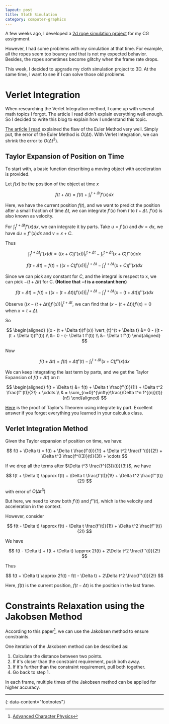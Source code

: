 ```yaml
---
layout: post
title: Sloth Simulation
category: computer-graphics
---
```


A few weeks ago, I developed a [2d rope simulation project](https://fangjun-zhou.github.io/Blog/scripts/cs559-assignment-2/homework2.html) for my CG assignment.

However, I had some problems with my simulation at that time. For example, all the ropes seem too bouncy and that is not my expected behavior. Besides, the ropes sometimes become glitchy when the frame rate drops.

This week, I decided to upgrade my cloth simulation project to 3D. At the same time, I want to see if I can solve those old problems.

# Verlet Integration

When researching the Verlet Integration method, I came up with several math topics I forgot. The article I read didn't explain everything well enough. So I decided to write this blog to explain how I understand this topic.

[The article I read](https://owlree.blog/posts/simulating-a-rope.html) explained the flaw of the Euler Method very well. Simply put, the error of the Euler Method is $O(\Delta t)$. With Verlet Integration, we can shrink the error to $O(\Delta t ^ 3)$.

## Taylor Expansion of Position on Time

To start with, a basic function describing a moving object with acceleration is provided.

Let $f(x)$ be the position of the object at time $x$

$$
f(t + \Delta t) = f(t) + \int_{t}^{t + \Delta t}f'(x) dx
$$

Here, we have the current position $f(t)$, and we want to predict the position after a small fraction of time $\Delta t$, we can integrate $f'(x)$ from $t$ to $t + \Delta t$. $f'(x)$ is also known as velocity.

For $\int_{t}^{t + \Delta t}f'(x) dx$, we can integrate it by parts. Take $u = f'(x)$ and $dv = dx$, we have $du = f''(x)dx$ and $v = x + C$.

Thus

$$
\int_{t}^{t + \Delta t}f'(x) dt = ((x + C)f'(x)) \vert_{t}^{t + \Delta t} - \int_{t}^{t + \Delta t} (x + C)f''(x) dx
$$

$$
f(t + \Delta t) = f(t) + ((x + C)f'(x)) \vert_{t}^{t + \Delta t} - \int_{t}^{t + \Delta t} (x + C)f''(x) dx
$$

Since we can pick any constant for $C$, and the integral is respect to x, we can pick $-(t + \Delta t)$ for C. **(Notice that $-t$ is a constant here)**

$$
f(t + \Delta t) = f(t) + ((x - (t + \Delta t))f'(x)) \vert_{t}^{t + \Delta t} - \int_{t}^{t + \Delta t} (x - (t + \Delta t))f''(x) dx
$$

Observe $((x - (t + \Delta t))f'(x)) \vert_{t}^{t + \Delta t}$, we can find that $(x - (t + \Delta t))f'(x) = 0$ when $x = t + \Delta t$.

So

$$
\begin{aligned}
    ((x - (t + \Delta t))f'(x)) \vert_{t}^{t + \Delta t} &= 0 - ((t - (t + \Delta t))f'(t)) \\
    &= 0 - (- \Delta t f'(t)) \\
    &= \Delta t f'(t)
\end{aligned}
$$

Now

$$
f(t + \Delta t) = f(t) + \Delta t f'(t) - \int_{t}^{t + \Delta t} (x + C)f''(x) dx
$$

We can keep integrating the last term by parts, and we get the Taylor Expansion of $f(t + \Delta t)$ on $t$:

$$
\begin{aligned}
    f(t + \Delta t) &= f(t) + \Delta t \frac{f'(t)}{1!} + \Delta t^2 \frac{f''(t)}{2!} + \cdots \\
    & = \sum_{n=0}^{\infty}\frac{\Delta t^n f^{(n)}(t)}{n!}
\end{aligned}
$$

[Here](https://math.stackexchange.com/questions/1750344/almost-taylors-theorem-proof-through-integration-by-parts) is the proof of Taylor's Theorem using integrate by part. Excellent answer if you forget everything you learned in your calculus class.

## Verlet Integration Method

Given the Taylor expansion of position on time, we have:

$$
f(t + \Delta t) = f(t) + \Delta t \frac{f'(t)}{1!} + \Delta t^2 \frac{f''(t)}{2!} + \Delta t^3 \frac{f^{(3)}(t)}{3!} + \cdots
$$

If we drop all the terms after $\Delta t^3 \frac{f^{(3)}(t)}{3!}$, we have

$$
f(t + \Delta t) \approx f(t) + \Delta t \frac{f'(t)}{1!} + \Delta t^2 \frac{f''(t)}{2!}
$$

with error of $O(\Delta t^3)$

But here, we need to know both $f'(t)$ and $f''(t)$, which is the velocity and acceleration in the context.

However, consider

$$
f(t - \Delta t) \approx f(t) - \Delta t \frac{f'(t)}{1!} + \Delta t^2 \frac{f''(t)}{2!}
$$

We have

$$
f(t - \Delta t) + f(t + \Delta t) \approx  2f(t) + 2\Delta t^2 \frac{f''(t)}{2!}
$$

Thus

$$
f(t + \Delta t) \approx  2f(t) - f(t - \Delta t) + 2\Delta t^2 \frac{f''(t)}{2!}
$$

Here, $f(t)$ is the current position, $f(t - \Delta t)$ is the position in the last frame.

# Constraints Relaxation using the Jakobsen Method

According to this paper[^1], we can use the Jakobsen method to ensure constraints.

One iteration of the Jakobsen method can be described as:

1. Calculate the distance between two points.
2. If it's closer than the constraint requirement, push both away.
3. If it's further than the constraint requirement, pull both together.
4. Go back to step 1.

In each frame, multiple times of the Jakobsen method can be applied for higher accuracy.

---

{: data-content="footnotes"}

[^1]: [Advanced Character Physics](https://www.cs.cmu.edu/afs/cs/academic/class/15462-s13/www/lec_slides/Jakobsen.pdf)
